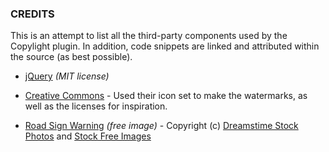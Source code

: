 ### CREDITS

This is an attempt to list all the third-party components used by the Copylight plugin.  In addition, code snippets are linked and attributed within the source (as best possible).

* [jQuery](http://jquery.com/) *(MIT license)*

* [Creative Commons](http://creativecommons.org/) - Used their icon set to make the watermarks, as well as the licenses for inspiration.

* [Road Sign Warning](http://www.stockfreeimages.com/4973674/Road-Sign-Warning-Signal-ahe.html) *(free image)* - Copyright (c) <a href="http://www.dreamstime.com/">Dreamstime Stock Photos</a> and <a href="http://www.stockfreeimages.com/">Stock Free Images</a>
